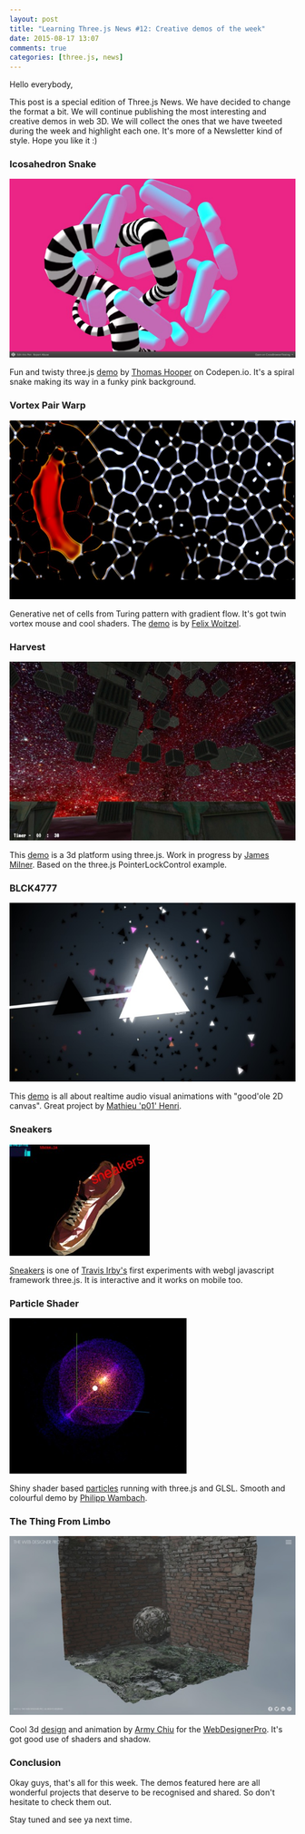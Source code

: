 ```yaml
---
layout: post
title: "Learning Three.js News #12: Creative demos of the week"
date: 2015-08-17 13:07
comments: true
categories: [three.js, news]
---
```


Hello everybody, 

This post is a special edition of Three.js News. We have decided to change the format a bit. We will continue publishing the most interesting and creative demos in web 3D. We will collect the ones that we have tweeted during the week and highlight each one. It's more of a Newsletter kind of style. Hope you like it :) 

### Icosahedron Snake 
![screen shot 2015-08-10 at 10 43 09](/data/2015-08-17-learning-three-dot-js-news-number-12-creative-demos-of-the-week/screenshots/icosahedron_snake.jpg)

Fun and twisty three.js [demo](http://codepen.io/tdhooper/full/ZGPOQJ/) by [Thomas Hooper](https://twitter.com/tdhooper) on Codepen.io. It's a spiral snake making its way in a funky pink background.

### Vortex Pair Warp
![screen shot 2015-08-10 at 10 51 34](/data/2015-08-17-learning-three-dot-js-news-number-12-creative-demos-of-the-week/screenshots/vortex_pair_warp.jpg)

Generative net of cells from Turing pattern with gradient flow. It's got twin vortex mouse and cool shaders. The [demo](http://cake23.de/vortex-pair-warp.html) is by [Felix Woitzel](https://twitter.com/flexi23).

### Harvest 
![screen shot 2015-08-14 at 14 22 35](/data/2015-08-17-learning-three-dot-js-news-number-12-creative-demos-of-the-week/screenshots/harvest.jpg)

This [demo](http://www.loxodrome.io/Harvest/index.html) is a 3d platform using three.js. Work in progress by [James Milner](https://twitter.com/JamesLMilner). Based on the three.js PointerLockControl example. 

### BLCK4777
![screen shot 2015-08-14 at 14 47 46](/data/2015-08-17-learning-three-dot-js-news-number-12-creative-demos-of-the-week/screenshots/blck4777.jpg)

This [demo](http://www.p01.org/releases/BLCK4777/BLCK4777_safe.htm) is all about realtime audio visual animations with "good'ole 2D canvas". Great project by [Mathieu 'p01' Henri](https://twitter.com/p01). 

### Sneakers
![screen shot 2015-08-12 at 11 58 53](/data/2015-08-17-learning-three-dot-js-news-number-12-creative-demos-of-the-week/screenshots/sneakers.jpg)

[Sneakers](http://travisirby.net/three-js-3d-webgl-experiment/) is one of [Travis Irby's](https://twitter.com/travisirby) first experiments with webgl javascript framework three.js. It is interactive and it works on mobile too. 

### Particle Shader
![screen shot 2015-08-13 at 11 00 43](/data/2015-08-17-learning-three-dot-js-news-number-12-creative-demos-of-the-week/screenshots/shader_particles.jpg)

Shiny shader based [particles](http://pwambach.github.io/threejs-particle-shader/) running with three.js and GLSL. Smooth and colourful demo by [Philipp Wambach](https://twitter.com/phil_osophie). 

### The Thing From Limbo
![screen shot 2015-08-13 at 11 09 20](/data/2015-08-17-learning-three-dot-js-news-number-12-creative-demos-of-the-week/screenshots/the_thing_from_limbo.jpg)

Cool 3d [design](http://thewebdesignerpro.com/glslshader.html) and animation by [Army Chiu](https://twitter.com/armychiu) for the [WebDesignerPro](http://thewebdesignerpro.com/). It's got good use of shaders and shadow. 

### Conclusion

Okay guys, that's all for this week. The demos featured here are all wonderful projects that deserve to be recognised and shared. So don't hesitate to check them out. 

Stay tuned and see ya next time. 
